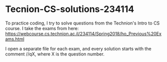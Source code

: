 # Tecnion-CS-solutions-234114

To practice coding, I try to solve questions from the Technion's Intro to CS course.
I take the exams from here:
https://webcourse.cs.technion.ac.il/234114/Spring2018/ho_Previous%20Exams.html

I open a separate file for each exam, and every solution starts with the comment //qX, where X is the question number.
